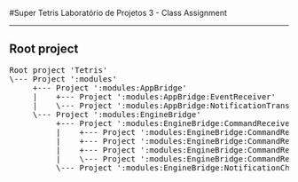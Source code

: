 #Super Tetris
Laboratório de Projetos 3 - Class Assignment

---
Root project
---
<pre>
Root project 'Tetris'
\--- Project ':modules'
     +--- Project ':modules:AppBridge'
     |    +--- Project ':modules:AppBridge:EventReceiver'
     |    \--- Project ':modules:AppBridge:NotificationTransmiter'
     \--- Project ':modules:EngineBridge'
          +--- Project ':modules:EngineBridge:CommandReceiver'
          |    +--- Project ':modules:EngineBridge:CommandReceiver:AppConnector'
          |    +--- Project ':modules:EngineBridge:CommandReceiver:CommandRouter'
          |    +--- Project ':modules:EngineBridge:CommandReceiver:Commander'
          |    \--- Project ':modules:EngineBridge:CommandReceiver:OpenCVConnector'
          \--- Project ':modules:EngineBridge:NotificationChannel'
</pre>
